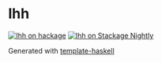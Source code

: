 # lhh
[![lhh on hackage](https://img.shields.io/hackage/v/lhh)](http://hackage.haskell.org/package/lhh)
[![lhh on Stackage Nightly](https://stackage.org/package/lhh/badge/nightly)](https://stackage.org/nightly/package/lhh)

Generated with [template-haskell](https://github.com/jonascarpay/template-haskell)
